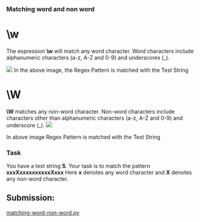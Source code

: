 ### Matching word and non word

# \w

The expression **\w** will match any word character.
Word characters include alphanumeric characters (a-z, A-Z and 0-9) and underscores (_).

![](https://s3.amazonaws.com/hr-challenge-images/14140/1449635286-cce6ae164d-ach03_01.png)
In the above image, the Regex Pattern is matched with the Test String

# \W

**\W** matches any non-word character.
Non-word characters include characters other than alphanumeric characters (a-z, A-Z and 0-9)  and underscore (_).
![](https://s3.amazonaws.com/hr-challenge-images/14140/1449635294-194aef2d68-ach03_02.png)

In above image Regex Pattern is matched with the Test String

### Task

You have a test string **S**. Your task is to match the pattern **xxxXxxxxxxxxxxXxxx**
Here **x** denotes any word character and **X** denotes any non-word character.


## Submission:

[matching-word-non-word.py](https://github.com/danipishinin/HackerRank/blob/main/regex/matching-word-non-word.py)
